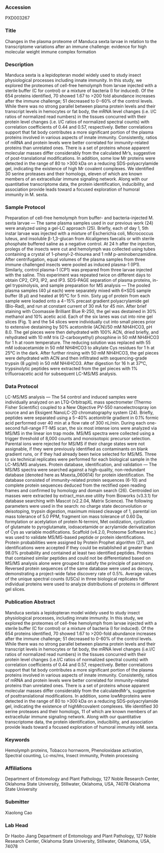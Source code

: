### Accession
PXD003267

### Title
Changes in the plasma proteome of Manduca sexta larvae in relation to the transcriptome variations after an immune challenge: evidence for high molecular weight immune complex formation

### Description
Manduca sexta is a lepidopteran model widely used to study insect physiological processes including innate immunity. In this study, we explored the proteomes of cell-free hemolymph from larvae injected with a sterile buffer (C for control) or a mixture of bacteria (I for induced). Of the 654 proteins identified, 70 showed 1.67 to >200 fold abundance increases after the immune challenge; 51 decreased to 0−60% of the control levels. While there was no strong parallel between plasma protein levels and their transcript levels in hemocytes or fat body, the mRNA level changes (i.e. I/C ratios of normalized read numbers) in the tissues concurred with their protein level changes (i.e. I/C ratios of normalized spectral counts) with correlation coefficients of 0.44 and 0.57, respectively. Better correlations support that fat body contributes a more significant portion of the plasma proteins involved in various aspects of innate immunity. Consistently, ratios of mRNA and protein levels were better correlated for immunity-related proteins than unrelated ones. There is a set of proteins whose apparent molecular masses differ considerably from the calculated Mr’s, suggestive of post-translational modifications. In addition, some low Mr proteins were detected in the range of 80 to >300 kDa on a reducing SDS-polyacrylamide gel, indicating the existence of high Mr covalent complexes. We identified 30 serine proteases and their homologs, eleven of which are known members of an extracellular immune signaling network. Along with our quantitative transcriptome data, the protein identification, inducibility, and association provide leads toward a focused exploration of humoral immunity in M. sexta.

### Sample Protocol
Preparation of cell-free hemolymph from buffer- and bacteria-injected M. sexta larvae — The same plasma samples used in our previous work (24) were analyzed using a gel-LC approach (25). Briefly, each of day 1, 5th instar larvae was injected with a mixture of Escherichia coli, Micrococcus luteus, and insoluble β-1,3-glucan from Alcaligenes faecalis or with sterile phosphate buffered saline as a negative control. At 24 h after the injection, prolegs of the insects were cut and hemolymph was collected using tubes containing a crystal of 1-phenyl-2-thiourea and 1 mM p-aminobenzamidine. After centrifugation, equal volumes of the plasma samples from three immune challenged insects were pooled as induced plasma-1 (IP1). Similarly, control plasma-1 (CP1) was prepared from three larvae injected with the saline. This experiment was repeated twice on different days to obtain CP2, CP3, IP2, and IP3. SDS-PAGE separation of plasma proteins, in-gel trypsinolysis, and sample preparation for MS analysis — The pooled plasma samples (40 μl each) were separately mixed with 6×SDS sample buffer (8 μl) and heated at 95°C for 5 min. Sixty μg of protein from each sample were loaded onto a 4−15% precast gradient polyacrylamide gel (Bio-Rad), and run at constant current of 30 mA for 45 min. After brief staining with Coomassie Brilliant Blue R-250, the gel was destained in 30% methanol and 10% acetic acid. Each of the six lanes was cut into nine gel slices (Fig. 1) and the 54 slices were individually cut into small pieces prior to extensive destaining by 50% acetonitrile (ACN)/50 mM NH4HCO3, pH 8.0. The gel pieces were then dehydrated with 100% ACN, dried briefly, and rehydrated with 10 mM tris (2-carboxyethyl) phosphine in 50 mM NH4HCO3 for 1 h at room temperature. The reducing solution was replaced with 55 mM iodoacetamide in 50 mM NH4HCO3 to alkylate Cys residues for 1 h at 25°C in the dark. After further rinsing with 50 mM NH4HCO3, the gel pieces were dehydrated with ACN and then infiltrated with sequencing-grade trypsin (8 µg/ml) in 50 mM NH4HCO3. After digestion for 16 h at 37°C, trypsinolytic peptides were extracted from the gel pieces with 1% trifluoroacetic acid for subsequent LC-MS/MS analysis.

### Data Protocol
LC-MS/MS analysis — The 54 control and induced samples were individually analyzed on an LTQ-OrbitrapXL mass spectrometer (Thermo Fisher Scientific) coupled to a New Objective PV-550 nanoelectrospray ion source and an Eksigent NanoLC-2D chromatography system (24). Briefly, peptides were separated using a 5−40% acetonitrile gradient in 0.1% formic acid performed over 40 min at a flow rate of 300 nL/min. During each one-second full-range FT-MS scan, the six most intense ions were analyzed via MS/MS in the linear ion trap mode. MS/MS spectra were collected using a trigger threshold of 8,000 counts and monoisotopic precursor selection. Parental ions were rejected for MS/MS if their charge states were not assignable, if they were previously identified as contaminants on blank gradient runs, or if they had already been twice selected for MS/MS. Three to six technical replicates were performed for each biological sample in the LC-MS/MS analyses. Protein database, identification, and validation — The MS/MS spectra were searched against a high-quality, non-redundant database (denoted here as Msexta_060614) for protein identification. The database consisted of immunity-related protein sequences (6-10) and complete protein sequences deduced from the rectified open reading frames and confirmed by homology and domain search (26). Centroided ion masses were extracted by extract_msn.exe utility from Bioworks (v3.3.1) for database searching with Mascot (v2.2.04, Matrix Science). The following parameters were used in the search: no charge state deconvolution or deisotoping, trypsin digestion, maximum missed cleavage of 1, parental ion mass tolerance of 5.0 PPM, fragment ion mass tolerance of 0.60 Da, formylation or acetylation of protein N-termini, Met oxidization, cyclization of glutamate to pyroglutamate, iodoacetamide or acrylamide derivatization of Cys as variable modifications. Scaffold (v4.2.0, Proteome Software Inc.) was used to validate MS/MS-based peptide or protein identifications. Protein probabilities were assigned by Protein Prophet algorithm (27), and identifications were accepted if they could be established at greater than 98.0% probability and contained at least two identified peptides. Proteins that contained similar peptides and could not be differentiated based on MS/MS analysis alone were grouped to satisfy the principle of parsimony. Reversed protein sequences of the same database were used as decoys, demonstrating a project-wide false discovery rate of 0.5%. Average values of the unique spectral counts (USCs) in three biological replicates for individual proteins were used to analyze distributions of proteins in different gel slices.

### Publication Abstract
Manduca sextais a lepidopteran model widely used to study insect physiological processes, including innate immunity. In this study, we explored the proteomes of cell-free hemolymph from larvae injected with a sterile buffer (C for control) or a mixture of bacteria (I for induced). Of the 654 proteins identified, 70 showed 1.67 to &gt;200-fold abundance increases after the immune challenge; 51 decreased to 0-60% of the control levels. While there was no strong parallel between plasma protein levels and their transcript levels in hemocytes or fat body, the mRNA level changes (i.e.I/C ratios of normalized read numbers) in the tissues concurred with their protein level changes (i.e.I/C ratios of normalized spectral counts) with correlation coefficients of 0.44 and 0.57, respectively. Better correlations support that fat body contributes a more significant portion of the plasma proteins involved in various aspects of innate immunity. Consistently, ratios of mRNA and protein levels were better correlated for immunity-related proteins than unrelated ones. There is a set of proteins whose apparent molecular masses differ considerably from the calculatedMr's, suggestive of posttranslational modifications. In addition, some lowMrproteins were detected in the range of 80 to &gt;300 kDa on a reducing SDS-polyacrylamide gel, indicating the existence of highMrcovalent complexes. We identified 30 serine proteases and their homologs, 11 of which are known members of an extracellular immune signaling network. Along with our quantitative transcriptome data, the protein identification, inducibility, and association provide leads toward a focused exploration of humoral immunity inM. sexta.

### Keywords
Hemolymph proteins, Tobacco hornworm, Phenoloxidase activation, Spectral counting, Lc-ms/ms, Insect immunity, Protein processing

### Affiliations
Department of Entomology and Plant Pathology, 127 Noble Research Center, Oklahoma State University, Stillwater, Oklahoma, USA, 74078
Oklahoma State University

### Submitter
Xiaolong Cao

### Lab Head
Dr Haobo Jiang
Department of Entomology and Plant Pathology, 127 Noble Research Center, Oklahoma State University, Stillwater, Oklahoma, USA, 74078


